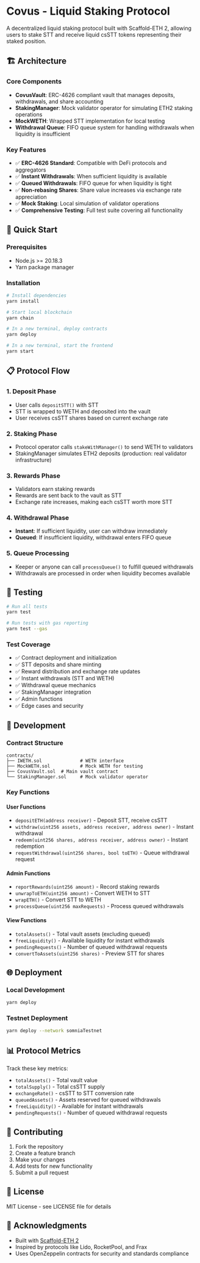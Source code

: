 # Covus - Liquid Staking Protocol

A decentralized liquid staking protocol built with Scaffold-ETH 2, allowing users to stake STT and receive liquid csSTT tokens representing their staked position.

## 🏗️ Architecture

### Core Components

- **CovusVault**: ERC-4626 compliant vault that manages deposits, withdrawals, and share accounting
- **StakingManager**: Mock validator operator for simulating ETH2 staking operations
- **MockWETH**: Wrapped STT implementation for local testing
- **Withdrawal Queue**: FIFO queue system for handling withdrawals when liquidity is insufficient

### Key Features

- ✅ **ERC-4626 Standard**: Compatible with DeFi protocols and aggregators
- ✅ **Instant Withdrawals**: When sufficient liquidity is available
- ✅ **Queued Withdrawals**: FIFO queue for when liquidity is tight
- ✅ **Non-rebasing Shares**: Share value increases via exchange rate appreciation
- ✅ **Mock Staking**: Local simulation of validator operations
- ✅ **Comprehensive Testing**: Full test suite covering all functionality

## 🚀 Quick Start

### Prerequisites

- Node.js >= 20.18.3
- Yarn package manager

### Installation

```bash
# Install dependencies
yarn install

# Start local blockchain
yarn chain

# In a new terminal, deploy contracts
yarn deploy

# In a new terminal, start the frontend
yarn start
```

## 📋 Protocol Flow

### 1. Deposit Phase

- User calls `depositSTT()` with STT
- STT is wrapped to WETH and deposited into the vault
- User receives csSTT shares based on current exchange rate

### 2. Staking Phase

- Protocol operator calls `stakeWithManager()` to send WETH to validators
- StakingManager simulates ETH2 deposits (production: real validator infrastructure)

### 3. Rewards Phase

- Validators earn staking rewards
- Rewards are sent back to the vault as STT
- Exchange rate increases, making each csSTT worth more STT

### 4. Withdrawal Phase

- **Instant**: If sufficient liquidity, user can withdraw immediately
- **Queued**: If insufficient liquidity, withdrawal enters FIFO queue

### 5. Queue Processing

- Keeper or anyone can call `processQueue()` to fulfill queued withdrawals
- Withdrawals are processed in order when liquidity becomes available

## 🧪 Testing

```bash
# Run all tests
yarn test

# Run tests with gas reporting
yarn test --gas
```

### Test Coverage

- ✅ Contract deployment and initialization
- ✅ STT deposits and share minting
- ✅ Reward distribution and exchange rate updates
- ✅ Instant withdrawals (STT and WETH)
- ✅ Withdrawal queue mechanics
- ✅ StakingManager integration
- ✅ Admin functions
- ✅ Edge cases and security

## 🔧 Development

### Contract Structure

```
contracts/
├── IWETH.sol              # WETH interface
├── MockWETH.sol           # Mock WETH for testing
├── CovusVault.sol  # Main vault contract
└── StakingManager.sol     # Mock validator operator
```

### Key Functions

#### User Functions

- `depositETH(address receiver)` - Deposit STT, receive csSTT
- `withdraw(uint256 assets, address receiver, address owner)` - Instant withdrawal
- `redeem(uint256 shares, address receiver, address owner)` - Instant redemption
- `requestWithdrawal(uint256 shares, bool toETH)` - Queue withdrawal request

#### Admin Functions

- `reportRewards(uint256 amount)` - Record staking rewards
- `unwrapToETH(uint256 amount)` - Convert WETH to STT
- `wrapETH()` - Convert STT to WETH
- `processQueue(uint256 maxRequests)` - Process queued withdrawals

#### View Functions

- `totalAssets()` - Total vault assets (excluding queued)
- `freeLiquidity()` - Available liquidity for instant withdrawals
- `pendingRequests()` - Number of queued withdrawal requests
- `convertToAssets(uint256 shares)` - Preview STT for shares

## 🌐 Deployment

### Local Development

```bash
yarn deploy
```

### Testnet Deployment

```bash
yarn deploy --network somniaTestnet
```

## 📊 Protocol Metrics

Track these key metrics:

- `totalAssets()` - Total vault value
- `totalSupply()` - Total csSTT supply
- `exchangeRate()` - csSTT to STT conversion rate
- `queuedAssets()` - Assets reserved for queued withdrawals
- `freeLiquidity()` - Available for instant withdrawals
- `pendingRequests()` - Number of queued withdrawal requests

## 🤝 Contributing

1. Fork the repository
2. Create a feature branch
3. Make your changes
4. Add tests for new functionality
5. Submit a pull request

## 📄 License

MIT License - see LICENSE file for details

## 🙏 Acknowledgments

- Built with [Scaffold-ETH 2](https://github.com/scaffold-eth/scaffold-eth-2)
- Inspired by protocols like Lido, RocketPool, and Frax
- Uses OpenZeppelin contracts for security and standards compliance
